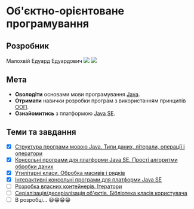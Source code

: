 # Об'єктно-орієнтоване програмування

## Розробник
Малохвій Едуард Едуардович
[![](https://img.shields.io/badge/email-me-lightgrey.svg?style=social)](mailto:malokhvii.ee@gmail.com)  [![](https://img.shields.io/badge/telegram-me-lightgrey.svg?style=social)](https://t.me/malokhvii_ee)

## Мета

- **Оволодіти** основами мови програмування [Java](https://ru.wikipedia.org/wiki/Java).
- **Отримати** навички розробки програм з використанням принципів [ООП](https://ru.wikipedia.org/wiki/%D0%9E%D0%B1%D1%8A%D0%B5%D0%BA%D1%82%D0%BD%D0%BE-%D0%BE%D1%80%D0%B8%D0%B5%D0%BD%D1%82%D0%B8%D1%80%D0%BE%D0%B2%D0%B0%D0%BD%D0%BD%D0%BE%D0%B5_%D0%BF%D1%80%D0%BE%D0%B3%D1%80%D0%B0%D0%BC%D0%BC%D0%B8%D1%80%D0%BE%D0%B2%D0%B0%D0%BD%D0%B8%D0%B5).
- **Ознайомитись** з платформою [Java SE](https://en.wikipedia.org/wiki/Java_Platform,_Standard_Edition).

## Теми та завдання

- [x] [Структура програми мовою Java. Типи даних, літерали, операції і оператори](https://oop-khpi.github.io/#task_01)
- [x] [Консольні програми для платформи Java SE. Прості алгоритми обробки даних](https://oop-khpi.github.io/#task_02)
- [x] [Утилітарні класи. Обробка масивів і рядків](https://oop-khpi.github.io/#task_03)
- [x] [Інтерактивні консольні програми для платформи Java SE](https://oop-khpi.github.io/#task_04)
- [ ] [Розробка власних контейнерів. Ітератори](https://github.com/oop-khpi/oop-khpi.github.io#task_05)
- [ ] [Серіалізація/десеріалізація об'єктів. Бібліотека класів користувача](https://github.com/oop-khpi/oop-khpi.github.io#task_06)
- [ ] В розробці... :satisfied::grin::grin::grin:
